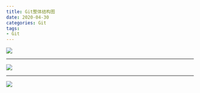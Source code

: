 ```yaml
---
title: Git整体结构图
date: 2020-04-30
categories: Git
tags: 
- Git
---
```

![](https://gitee.com/justin2/pic/raw/master/20200430193359.png)
***
![](https://gitee.com/justin2/pic/raw/master/20200430193925.png)
***
![](https://gitee.com/justin2/pic/raw/master/20200430194632.png)